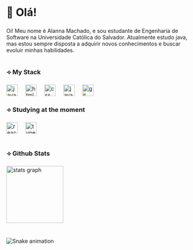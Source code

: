 <h1 align="left">👋 Olá!</h1>

###

<p align="left">Oi! Meu nome é Alanna Machado, e sou estudante de Engenharia de Software na Universidade Católica do Salvador. Atualmente estudo java, mas estou sempre disposta a adquirir  novos conhecimentos e buscar evoluir minhas habilidades.</p>

###

<h1 align="left"></h1>

###

<h3 align="left">⟢ My Stack</h3>

###

<div align="left">
  <img src="https://cdn.jsdelivr.net/gh/devicons/devicon/icons/java/java-original.svg" height="30" alt="java logo"  />
  <img width="12" />
  <img src="https://cdn.jsdelivr.net/gh/devicons/devicon/icons/html5/html5-original.svg" height="30" alt="html5 logo"  />
  <img width="12" />
  <img src="https://cdn.jsdelivr.net/gh/devicons/devicon/icons/css3/css3-original.svg" height="30" alt="css logo"  />
  <img width="12" />
  <img src="https://cdn.jsdelivr.net/gh/devicons/devicon/icons/javascript/javascript-original.svg" height="30" alt="javascript logo"  />
  <img width="12" />
  <img src="https://cdn.jsdelivr.net/gh/devicons/devicon/icons/git/git-original.svg" height="30" alt="git logo"  />
</div>

###

<h3 align="left">⟢ Studying at the moment</h3>

###

<div align="left">
  <img src="https://cdn.jsdelivr.net/gh/devicons/devicon/icons/react/react-original.svg" height="30" alt="react logo"  />
  <img width="12" />
  <img src="https://cdn.jsdelivr.net/gh/devicons/devicon/icons/typescript/typescript-original.svg" height="30" alt="typescript logo"  />
</div>

###

<h1 align="left"></h1>

###

<h3 align="left">⟢ Github Stats</h3>

###

<div align="left">
  <img src="https://github-readme-stats.vercel.app/api?username=AlannaFM&hide_title=false&hide_rank=false&show_icons=true&include_all_commits=true&count_private=true&disable_animations=false&theme=dracula&locale=en&hide_border=false&order=1" height="150" alt="stats graph"  />
</div>

###

<h1 align="left"></h1>

###


###

<img src="https://raw.githubusercontent.com/AlannaFM/AlannaFM/output/snake.svg" alt="Snake animation" />

###
